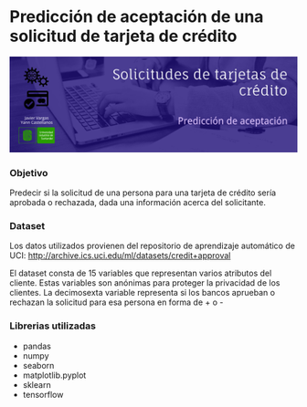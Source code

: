 # Predicción de aceptación de una solicitud de tarjeta de crédito

<img src="banner/banner_proyecto.png">


<h3>Objetivo</h3>

Predecir si la solicitud de una persona para una tarjeta de crédito sería aprobada o rechazada, dada una información acerca del solicitante.

<h3>Dataset</h3>

Los datos utilizados provienen del repositorio de aprendizaje automático de UCI: http://archive.ics.uci.edu/ml/datasets/credit+approval

El dataset consta de 15 variables que representan varios atributos del cliente. Estas variables son anónimas para proteger la privacidad de los clientes. La decimosexta variable representa si los bancos aprueban o rechazan la solicitud para esa persona en forma de + o -

<h3> Librerias utilizadas </h3>
<ol>
<li type="disc">pandas</li>
<li type="disc">numpy</li>
<li type="disc">seaborn</li>
<li type="disc">matplotlib.pyplot</li>
<li type="disc">sklearn</li>
<li type="disc">tensorflow</li>
  
  </ol>
